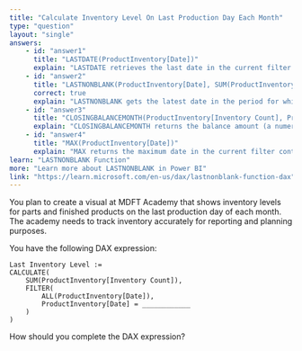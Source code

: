 ```yaml
---
title: "Calculate Inventory Level On Last Production Day Each Month"
type: "question"
layout: "single"
answers:
    - id: "answer1"
      title: "LASTDATE(ProductInventory[Date])"
      explain: "LASTDATE retrieves the last date in the current filter context, which may not be the last production day if there is no data for that day. This can result in missing the actual last day of production, especially if the last calendar day is a weekend or holiday with no inventory activity."
    - id: "answer2"
      title: "LASTNONBLANK(ProductInventory[Date], SUM(ProductInventory[Inventory Count]))"
      correct: true
      explain: "LASTNONBLANK gets the latest date in the period for which there is data, ensuring the last production day is used."
    - id: "answer3"
      title: "CLOSINGBALANCEMONTH(ProductInventory[Inventory Count], ProductInventory[Date])"
      explain: "CLOSINGBALANCEMONTH returns the balance amount (a numeric value) at the end of the month, but only if there is data on the last calendar day. Using it in this DAX expression would result in a syntax error because the comparison requires a date value, not a numeric result."
    - id: "answer4"
      title: "MAX(ProductInventory[Date])"
      explain: "MAX returns the maximum date in the current filter context, not necessarily the last production day. If there is no data on the last calendar day, it may return an earlier date or BLANK, so it does not reliably provide the inventory level on the last day of production."
learn: "LASTNONBLANK Function"
more: "Learn more about LASTNONBLANK in Power BI"
link: "https://learn.microsoft.com/en-us/dax/lastnonblank-function-dax"
---
```

You plan to create a visual at MDFT Academy that shows inventory levels for parts and finished products on the last production day of each month. The academy needs to track inventory accurately for reporting and planning purposes.

You have the following DAX expression:

```dax
Last Inventory Level :=
CALCULATE(
    SUM(ProductInventory[Inventory Count]),
    FILTER(
        ALL(ProductInventory[Date]),
        ProductInventory[Date] = ____________
    )
)
```

How should you complete the DAX expression?
